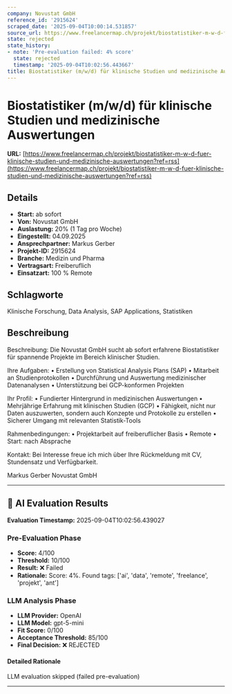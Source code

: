 ```yaml
---
company: Novustat GmbH
reference_id: '2915624'
scraped_date: '2025-09-04T10:00:14.531857'
source_url: https://www.freelancermap.ch/projekt/biostatistiker-m-w-d-fuer-klinische-studien-und-medizinische-auswertungen?ref=rss
state: rejected
state_history:
- note: 'Pre-evaluation failed: 4% score'
  state: rejected
  timestamp: '2025-09-04T10:02:56.443667'
title: Biostatistiker (m/w/d) für klinische Studien und medizinische Auswertungen
---
```



# Biostatistiker (m/w/d) für klinische Studien und medizinische Auswertungen
**URL:** [https://www.freelancermap.ch/projekt/biostatistiker-m-w-d-fuer-klinische-studien-und-medizinische-auswertungen?ref=rss](https://www.freelancermap.ch/projekt/biostatistiker-m-w-d-fuer-klinische-studien-und-medizinische-auswertungen?ref=rss)
## Details
- **Start:** ab sofort
- **Von:** Novustat GmbH
- **Auslastung:** 20% (1 Tag pro Woche)
- **Eingestellt:** 04.09.2025
- **Ansprechpartner:** Markus Gerber
- **Projekt-ID:** 2915624
- **Branche:** Medizin und Pharma
- **Vertragsart:** Freiberuflich
- **Einsatzart:** 100
                                                % Remote

## Schlagworte
Klinische Forschung, Data Analysis, SAP Applications, Statistiken

## Beschreibung
Beschreibung:
Die Novustat GmbH sucht ab sofort erfahrene Biostatistiker für spannende Projekte im Bereich klinischer Studien.

Ihre Aufgaben:
• Erstellung von Statistical Analysis Plans (SAP)
• Mitarbeit an Studienprotokollen
• Durchführung und Auswertung medizinischer Datenanalysen
• Unterstützung bei GCP-konformen Projekten

Ihr Profil:
• Fundierter Hintergrund in medizinischen Auswertungen
• Mehrjährige Erfahrung mit klinischen Studien (GCP)
• Fähigkeit, nicht nur Daten auszuwerten, sondern auch Konzepte und Protokolle zu erstellen
• Sicherer Umgang mit relevanten Statistik-Tools

Rahmenbedingungen:
• Projektarbeit auf freiberuflicher Basis
• Remote
• Start: nach Absprache

Kontakt:
Bei Interesse freue ich mich über Ihre Rückmeldung mit CV, Stundensatz und Verfügbarkeit.

Markus Gerber
Novustat GmbH

---

## 🤖 AI Evaluation Results

**Evaluation Timestamp:** 2025-09-04T10:02:56.439027

### Pre-Evaluation Phase
- **Score:** 4/100
- **Threshold:** 10/100
- **Result:** ❌ Failed
- **Rationale:** Score: 4%. Found tags: ['ai', 'data', 'remote', 'freelance', 'projekt', 'ant']

### LLM Analysis Phase
- **LLM Provider:** OpenAI
- **LLM Model:** gpt-5-mini
- **Fit Score:** 0/100
- **Acceptance Threshold:** 85/100
- **Final Decision:** ❌ REJECTED

#### Detailed Rationale
LLM evaluation skipped (failed pre-evaluation)

---
